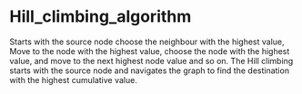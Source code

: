 # Hill_climbing_algorithm
Starts with the source node choose the neighbour with the highest value, Move to the node with the highest value, choose the node with the highest value, and move to the next highest node value and so on. The Hill climbing starts with the source node and navigates the graph to find the destination with the highest cumulative value.  
